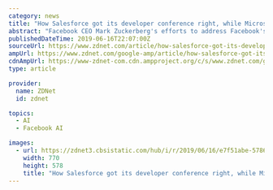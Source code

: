 ```yaml
---
category: news
title: "How Salesforce got its developer conference right, while Microsoft, Apple, Facebook, and Google lost their way"
abstract: "Facebook CEO Mark Zuckerberg's efforts to address Facebook's privacy problems during the opening F8 keynote overshadowed any of the Messenger, PyTorch 1.1, or Oculus for Business announcements made during the conference. Google CEO Sundar Pichai opened I/O ..."
publishedDateTime: 2019-06-16T22:07:00Z
sourceUrl: https://www.zdnet.com/article/how-salesforce-got-its-developer-conference-right-while-microsoft-apple-facebook-and-google-lost-their-way/
ampUrl: https://www.zdnet.com/google-amp/article/how-salesforce-got-its-developer-conference-right-while-microsoft-apple-facebook-and-google-lost-their-way/
cdnAmpUrl: https://www-zdnet-com.cdn.ampproject.org/c/s/www.zdnet.com/google-amp/article/how-salesforce-got-its-developer-conference-right-while-microsoft-apple-facebook-and-google-lost-their-way/
type: article

provider:
  name: ZDNet
  id: zdnet

topics:
  - AI
  - Facebook AI

images:
  - url: https://zdnet3.cbsistatic.com/hub/i/r/2019/06/16/e7f51abe-5786-4196-a56a-1f28a79e4ecb/thumbnail/770x578/c69907d2df2c80d55128e76854354d31/trailheadx-2019-keynote-trailblazers.jpg
    width: 770
    height: 578
    title: "How Salesforce got its developer conference right, while Microsoft, Apple, Facebook, and Google lost their way"
---
```

